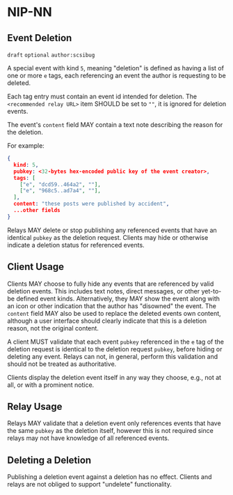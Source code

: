 NIP-NN
======

Event Deletion
-------------------------

`draft` `optional` `author:scsibug`

A special event with kind `5`, meaning "deletion" is defined as having a list of one or more `e` tags, each referencing an event the author is requesting to be deleted.

Each tag entry must contain an event id intended for deletion.  The `<recommended relay URL>` item SHOULD be set to `""`, it is ignored for deletion events.

The event's `content` field MAY contain a text note describing the reason for the deletion.

For example:

```json
{
  kind: 5,
  pubkey: <32-bytes hex-encoded public key of the event creator>,
  tags: [
    ["e", "dcd59..464a2", ""],
    ["e", "968c5..ad7a4", ""],
  ],
  content: "these posts were published by accident",
  ...other fields
}
```

Relays MAY delete or stop publishing any referenced events that have an identical `pubkey` as the deletion request.  Clients may hide or otherwise indicate a deletion status for referenced events.

## Client Usage

Clients MAY choose to fully hide any events that are referenced by valid deletion events.  This includes text notes, direct messages, or other yet-to-be defined event kinds.  Alternatively, they MAY show the event along with an icon or other indication that the author has "disowned" the event.  The `content` field MAY also be used to replace the deleted events own content, although a user interface should clearly indicate that this is a deletion reason, not the original content.

A client MUST validate that each event `pubkey` referenced in the `e` tag of the deletion request is identical to the deletion request `pubkey`, before hiding or deleting any event.  Relays can not, in general, perform this validation and should not be treated as authoritative.

Clients display the deletion event itself in any way they choose, e.g., not at all, or with a prominent notice.

## Relay Usage

Relays MAY validate that a deletion event only references events that have the same `pubkey` as the deletion itself, however this is not required since relays may not have knowledge of all referenced events.

## Deleting a Deletion

Publishing a deletion event against a deletion has no effect.  Clients and relays are not obliged to support "undelete" functionality.

